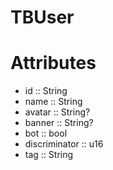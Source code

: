 # TBUser

# Attributes
- id :: String
- name :: String
- avatar :: String?
- banner :: String?
- bot :: bool
- discriminator :: u16
- tag :: String
